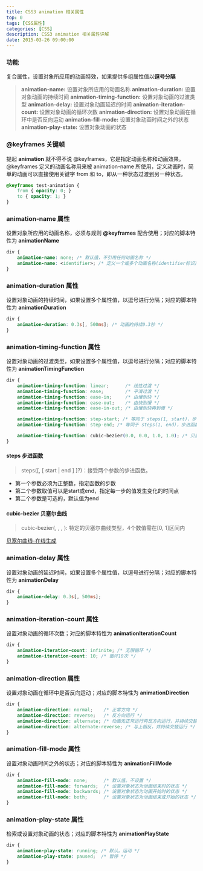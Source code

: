 ```yaml
---
title: CSS3 animation 相关属性
top: 0
tags: [CSS属性]
categories: [CSS]
description: CSS3 animation 相关属性详解
date: 2015-03-26 09:00:00
---
```



### 功能
复合属性，设置对象所应用的动画特效，如果提供多组属性值以**逗号分隔**

> **animation-name:** 设置对象所应用的动画名称
**animation-duration:** 设置对象动画的持续时间
**animation-timing-function:** 设置对象动画的过渡类型
**animation-delay:** 设置对象动画延迟的时间
**animation-iteration-count:** 设置对象动画的循环次数
**animation-direction:** 设置对象动画在循环中是否反向运动
**animation-fill-mode:** 设置对象动画时间之外的状态
**animation-play-state:** 设置对象动画的状态

<!-- more -->


### @keyframes 关键帧
提起 **animation** 就不得不说 @keyframes，它是指定动画名称和动画效果。
@keyframes 定义的动画名称用来被 animation-name 所使用，定义动画时，简单的动画可以直接使用关键字 from 和 to，即从一种状态过渡到另一种状态。
``` css 示例:
@keyframes test-animation {
	from { opacity: 0; }
	to { opacity: 1; }
}
```

### animation-name 属性
设置对象所应用的动画名称，必须与规则 **@keyframes** 配合使用；对应的脚本特性为 **animationName**
``` css
div {
    animation-name: none; /* 默认值，不引用任何动画名称 */
    animation-name: <identifier>; /* 定义一个或多个动画名称(identifier标识) */
}
```


### animation-duration 属性
设置对象动画的持续时间，如果设置多个属性值，以逗号进行分隔；对应的脚本特性为 **animationDuration**

``` css
div {
    animation-duration: 0.3s[, 500ms]; /* 动画的持续0.3秒 */
}
```


### animation-timing-function 属性
设置对象动画的过渡类型，如果设置多个属性值，以逗号进行分隔；对应的脚本特性为 **animationTimingFunction**

``` css
div {
    animation-timing-function: linear;      /* 线性过渡 */
    animation-timing-function: ease;        /* 平滑过渡 */
    animation-timing-function: ease-in;     /* 由慢到快 */
    animation-timing-function: ease-out;    /* 由快到慢 */
    animation-timing-function: ease-in-out; /* 由慢到快再到慢 */

    animation-timing-function: step-start; /* 等同于 steps(1, start)，步进函数 */
    animation-timing-function: step-end; /* 等同于 steps(1, end)，步进函数 */

    animation-timing-function: cubic-bezier(0.0, 0.0, 1.0, 1.0); /* 贝塞尔曲线 */
}
```

#### steps 步进函数
> steps(<integer>[, [ start | end ] ]?)：接受两个参数的步进函数。
- 第一个参数必须为正整数，指定函数的步数
- 第二个参数取值可以是start或end，指定每一步的值发生变化的时间点
- 第二个参数是可选的，默认值为end


#### cubic-bezier 贝塞尔曲线
> cubic-bezier(<number>, <number>, <number>, <number>): 特定的贝塞尔曲线类型，4个数值需在[0, 1]区间内

[贝塞尔曲线-在线生成](http://cubic-bezier.com/)



### animation-delay 属性
设置对象动画的延迟时间，如果设置多个属性值，以逗号进行分隔；对应的脚本特性为 **animationDelay**

``` css
div {
    animation-delay: 0.3s[, 500ms];
}
```


### animation-iteration-count 属性
设置对象动画的循环次数；对应的脚本特性为 **animationIterationCount**

``` css
div {
    animation-iteration-count: infinite; /* 无限循环 */
    animation-iteration-count: 10; /* 循环10次 */
}
```



### animation-direction 属性
设置对象动画在循环中是否反向运动；对应的脚本特性为 **animationDirection**

``` css
div {
    animation-direction: normal;    /* 正常方向 */
    animation-direction: reverse;   /* 反方向运行 */
    animation-direction: alternate; /* 动画先正常运行再反方向运行，并持续交替运行 */
    animation-direction: alternate-reverse; /* 与上相反，并持续交替运行 */
}
```



### animation-fill-mode 属性
设置对象动画时间之外的状态；对应的脚本特性为 **animationFillMode**

``` css
div {
    animation-fill-mode: none;      /* 默认值。不设置 */
    animation-fill-mode: forwards;  /* 设置对象状态为动画结束时的状态 */
    animation-fill-mode: backwards; /* 设置对象状态为动画开始时的状态 */
    animation-fill-mode: both;      /* 设置对象状态为动画结束或开始的状态 */
}
```



### animation-play-state 属性
检索或设置对象动画的状态；对应的脚本特性为 **animationPlayState**

``` css
div {
    animation-play-state: running; /* 默认。运动 */
    animation-play-state: paused;  /* 暂停 */
}
```
